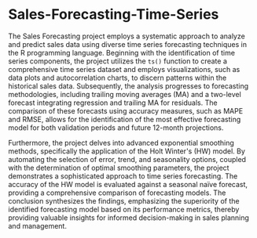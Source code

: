 # Sales-Forecasting-Time-Series
The Sales Forecasting project employs a systematic approach to analyze and predict sales data using diverse time series forecasting techniques in the R programming language. Beginning with the identification of time series components, the project utilizes the `ts()` function to create a comprehensive time series dataset and employs visualizations, such as data plots and autocorrelation charts, to discern patterns within the historical sales data. Subsequently, the analysis progresses to forecasting methodologies, including trailing moving averages (MA) and a two-level forecast integrating regression and trailing MA for residuals. The comparison of these forecasts using accuracy measures, such as MAPE and RMSE, allows for the identification of the most effective forecasting model for both validation periods and future 12-month projections.

Furthermore, the project delves into advanced exponential smoothing methods, specifically the application of the Holt Winter's (HW) model. By automating the selection of error, trend, and seasonality options, coupled with the determination of optimal smoothing parameters, the project demonstrates a sophisticated approach to time series forecasting. The accuracy of the HW model is evaluated against a seasonal naïve forecast, providing a comprehensive comparison of forecasting models. The conclusion synthesizes the findings, emphasizing the superiority of the identified forecasting model based on its performance metrics, thereby providing valuable insights for informed decision-making in sales planning and management.
